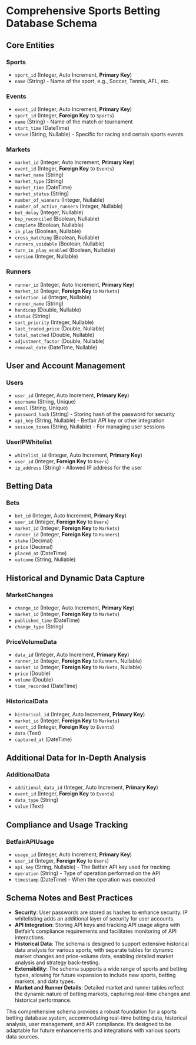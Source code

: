 # Comprehensive Sports Betting Database Schema

## Core Entities

### Sports
- `sport_id` (Integer, Auto Increment, **Primary Key**)
- `name` (String) - Name of the sport, e.g., Soccer, Tennis, AFL, etc.

### Events
- `event_id` (Integer, Auto Increment, **Primary Key**)
- `sport_id` (Integer, **Foreign Key** to `Sports`)
- `name` (String) - Name of the match or tournament
- `start_time` (DateTime)
- `venue` (String, Nullable) - Specific for racing and certain sports events

### Markets
- `market_id` (Integer, Auto Increment, **Primary Key**)
- `event_id` (Integer, **Foreign Key** to `Events`)
- `market_name` (String)
- `market_type` (String)
- `market_time` (DateTime)
- `market_status` (String)
- `number_of_winners` (Integer, Nullable)
- `number_of_active_runners` (Integer, Nullable)
- `bet_delay` (Integer, Nullable)
- `bsp_reconciled` (Boolean, Nullable)
- `complete` (Boolean, Nullable)
- `in_play` (Boolean, Nullable)
- `cross_matching` (Boolean, Nullable)
- `runners_voidable` (Boolean, Nullable)
- `turn_in_play_enabled` (Boolean, Nullable)
- `version` (Integer, Nullable)

### Runners
- `runner_id` (Integer, Auto Increment, **Primary Key**)
- `market_id` (Integer, **Foreign Key** to `Markets`)
- `selection_id` (Integer, Nullable)
- `runner_name` (String)
- `handicap` (Double, Nullable)
- `status` (String)
- `sort_priority` (Integer, Nullable)
- `last_traded_price` (Double, Nullable)
- `total_matched` (Double, Nullable)
- `adjustment_factor` (Double, Nullable)
- `removal_date` (DateTime, Nullable)

## User and Account Management

### Users
- `user_id` (Integer, Auto Increment, **Primary Key**)
- `username` (String, Unique)
- `email` (String, Unique)
- `password_hash` (String) - Storing hash of the password for security
- `api_key` (String, Nullable) - Betfair API key or other integration
- `session_token` (String, Nullable) - For managing user sessions

### UserIPWhitelist
- `whitelist_id` (Integer, Auto Increment, **Primary Key**)
- `user_id` (Integer, **Foreign Key** to `Users`)
- `ip_address` (String) - Allowed IP address for the user

## Betting Data

### Bets
- `bet_id` (Integer, Auto Increment, **Primary Key**)
- `user_id` (Integer, **Foreign Key** to `Users`)
- `market_id` (Integer, **Foreign Key** to `Markets`)
- `runner_id` (Integer, **Foreign Key** to `Runners`)
- `stake` (Decimal)
- `price` (Decimal)
- `placed_at` (DateTime)
- `outcome` (String, Nullable)

## Historical and Dynamic Data Capture

### MarketChanges
- `change_id` (Integer, Auto Increment, **Primary Key**)
- `market_id` (Integer, **Foreign Key** to `Markets`)
- `published_time` (DateTime)
- `change_type` (String)

### PriceVolumeData
- `data_id` (Integer, Auto Increment, **Primary Key**)
- `runner_id` (Integer, **Foreign Key** to `Runners`, Nullable)
- `market_id` (Integer, **Foreign Key** to `Markets`, Nullable)
- `price` (Double)
- `volume` (Double)
- `time_recorded` (DateTime)

### HistoricalData
- `historical_id` (Integer, Auto Increment, **Primary Key**)
- `market_id` (Integer, **Foreign Key** to `Markets`)
- `event_id` (Integer, **Foreign Key** to `Events`)
- `data` (Text)
- `captured_at` (DateTime)

## Additional Data for In-Depth Analysis

### AdditionalData
- `additional_data_id` (Integer, Auto Increment, **Primary Key**)
- `event_id` (Integer, **Foreign Key** to `Events`)
- `data_type` (String)
- `value` (Text)

## Compliance and Usage Tracking

### BetfairAPIUsage
- `usage_id` (Integer, Auto Increment, **Primary Key**)
- `user_id` (Integer, **Foreign Key** to `Users`)
- `api_key` (String, Nullable) - The Betfair API key used for tracking
- `operation` (String) - Type of operation performed on the API
- `timestamp` (DateTime) - When the operation was executed

## Schema Notes and Best Practices

- **Security**: User passwords are stored as hashes to enhance security. IP whitelisting adds an additional layer of security for user accounts.
- **API Integration**: Storing API keys and tracking API usage aligns with Betfair’s compliance requirements and facilitates monitoring of API interactions.
- **Historical Data**: The schema is designed to support extensive historical data analysis for various sports, with separate tables for dynamic market changes and price-volume data, enabling detailed market analysis and strategy back-testing.
- **Extensibility**: The schema supports a wide range of sports and betting types, allowing for future expansion to include new sports, betting markets, and data types.
- **Market and Runner Details**: Detailed market and runner tables reflect the dynamic nature of betting markets, capturing real-time changes and historical performance.

This comprehensive schema provides a robust foundation for a sports betting database system, accommodating real-time betting data, historical analysis, user management, and API compliance. It’s designed to be adaptable for future enhancements and integrations with various sports data sources.
